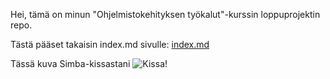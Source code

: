 Hei, tämä on minun "Ohjelmistokehityksen työkalut"-kurssin loppuprojektin repo.

Tästä pääset takaisin index.md sivulle: [index.md](./index.md)


Tässä kuva Simba-kissastani ![Kissa!](../lucvsemr.github.io/simba.jpeg)